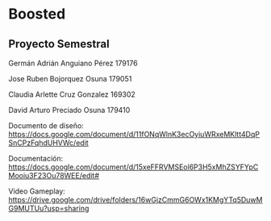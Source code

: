 # Boosted
## Proyecto Semestral
Germán Adrián Anguiano Pérez 179176

Jose Ruben Bojorquez Osuna 179051

Claudia Arlette Cruz Gonzalez 169302

David Arturo Preciado Osuna 179410

Documento de diseño: https://docs.google.com/document/d/11fONqWlnK3ecOyiuWRxeMKltt4DqPSnCPzFqhdUHVWc/edit

Documentación: https://docs.google.com/document/d/15xeFFRVMSEol6P3H5xMhZSYFYpCMooiu3F23Ou78WEE/edit#

Video Gameplay: https://drive.google.com/drive/folders/16wGjzCmmG6OWx1KMgYTq5DuwMG9MUTUu?usp=sharing
